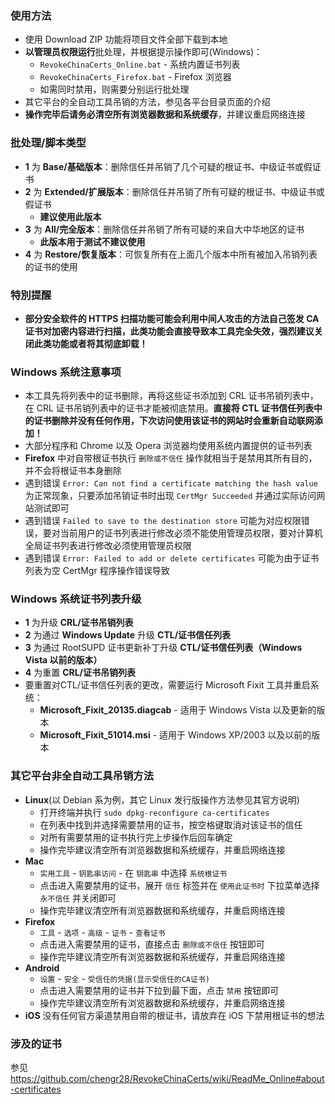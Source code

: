### 使用方法
* 使用 Download ZIP 功能将项目文件全部下载到本地
* **以管理员权限运行**批处理，并根据提示操作即可(Windows)：
    * `RevokeChinaCerts_Online.bat` - 系统内置证书列表
    * `RevokeChinaCerts_Firefox.bat` - Firefox 浏览器
    * 如需同时禁用，则需要分别运行批处理
* 其它平台的全自动工具吊销的方法，参见各平台目录页面的介绍
* **操作完毕后请务必清空所有浏览器数据和系统缓存**，并建议重启网络连接

### 批处理/脚本类型
* **1** 为 **Base/基础版本**：删除信任并吊销了几个可疑的根证书、中级证书或假证书
* **2** 为 **Extended/扩展版本**：删除信任并吊销了所有可疑的根证书、中级证书或假证书
    * **建议使用此版本**
* **3** 为 **All/完全版本**：删除信任并吊销了所有可疑的来自大中华地区的证书
    * **此版本用于测试不建议使用**
* **4** 为 **Restore/恢复版本**：可恢复所有在上面几个版本中所有被加入吊销列表的证书的使用

### 特別提醒
* **部分安全软件的 HTTPS 扫描功能可能会利用中间人攻击的方法自己签发 CA 证书对加密内容进行扫描，此类功能会直接导致本工具完全失效，强烈建议关闭此类功能或者将其彻底卸载！**

### Windows 系统注意事项
* 本工具先将列表中的证书删除，再将这些证书添加到 CRL 证书吊销列表中，在 CRL 证书吊销列表中的证书才能被彻底禁用。**直接将 CTL 证书信任列表中的证书删除并没有任何作用，下次访问使用该证书的网站时会重新自动联网添加！**
* 大部分程序和 Chrome 以及 Opera 浏览器均使用系统内置提供的证书列表
* **Firefox** 中对自带根证书执行 `删除或不信任` 操作就相当于是禁用其所有目的，并不会将根证书本身删除
* 遇到错误 `Error: Can not find a certificate matching the hash value` 为正常现象，只要添加吊销证书时出现 `CertMgr Succeeded` 并通过实际访问网站测试即可
* 遇到错误 `Failed to save to the destination store` 可能为对应权限错误，要对当前用户的证书列表进行修改必须不能使用管理员权限，要对计算机全局证书列表进行修改必须使用管理员权限
* 遇到错误 `Error: Failed to add or delete certificates` 可能为由于证书列表为空 CertMgr 程序操作错误导致

### Windows 系统证书列表升级
* **1** 为升级 **CRL/证书吊销列表**
* **2** 为通过 **Windows Update** 升级 **CTL/证书信任列表**
* **3** 为通过 RootSUPD 证书更新补丁升级 **CTL/证书信任列表（Windows Vista 以前的版本）**
* **4** 为重置 **CRL/证书吊销列表**
* 要重置对CTL/证书信任列表的更改，需要运行 Microsoft Fixit 工具并重启系统：
    * **Microsoft_Fixit_20135.diagcab** - 适用于 Windows Vista 以及更新的版本
    * **Microsoft_Fixit_51014.msi** - 适用于 Windows XP/2003 以及以前的版本

### 其它平台非全自动工具吊销方法
* **Linux**(以 Debian 系为例，其它 Linux 发行版操作方法参见其官方说明)
    * 打开终端并执行 `sudo dpkg-reconfigure ca-certificates`
    * 在列表中找到并选择需要禁用的证书，按空格键取消对该证书的信任
    * 对所有需要禁用的证书执行完上步操作后回车确定
    * 操作完毕建议清空所有浏览器数据和系统缓存，并重启网络连接
* **Mac**
    * `实用工具` - `钥匙串访问` - 在 `钥匙串` 中选择 `系统根证书`
    * 点击进入需要禁用的证书，展开 `信任` 标签并在 `使用此证书时` 下拉菜单选择 `永不信任` 并关闭即可
    * 操作完毕建议清空所有浏览器数据和系统缓存，并重启网络连接
* **Firefox**
    * `工具` - `选项` - `高级` - `证书` - `查看证书`
    * 点击进入需要禁用的证书，直接点击 `删除或不信任` 按钮即可
    * 操作完毕建议清空所有浏览器数据和系统缓存，并重启网络连接
* **Android**
    * `设置` - `安全` - `受信任的凭据(显示受信任的CA证书)`
    * 点击进入需要禁用的证书并下拉到最下面，点击 `禁用` 按钮即可
    * 操作完毕建议清空所有浏览器数据和系统缓存，并重启网络连接
* **iOS** 没有任何官方渠道禁用自带的根证书，请放弃在 iOS 下禁用根证书的想法

### 涉及的证书
参见 https://github.com/chengr28/RevokeChinaCerts/wiki/ReadMe_Online#about-certificates
